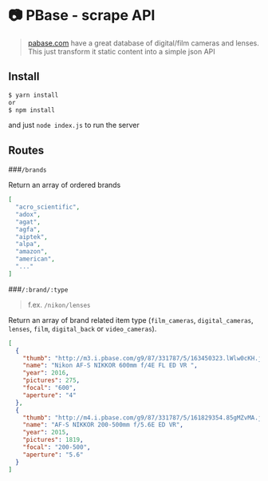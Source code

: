 # 📷 PBase - scrape API

> [pabase.com](http://www.pbase.com/cameras) have a great database of digital/film cameras and lenses. This just transform it static content into a simple json API

## Install

````bash
$ yarn install
or
$ npm install
````

and just `node index.js` to run the server

## Routes

###`/brands`

Return an array of ordered brands

````json
[
  "acro_scientific",
  "adox",
  "agat",
  "agfa",
  "aiptek",
  "alpa",
  "amazon",
  "american",
  "..."
]
````

###`/:brand/:type`

> f.ex. `/nikon/lenses`

Return an array of brand related item type (`film_cameras`, `digital_cameras`, `lenses`, `film`, `digital_back` or `video_cameras`).

````json
[
  {
    "thumb": "http://m3.i.pbase.com/g9/87/331787/5/163450323.lWlw0cKH.jpg",
    "name": "Nikon AF-S NIKKOR 600mm f/4E FL ED VR ",
    "year": 2016,
    "pictures": 275,
    "focal": "600",
    "aperture": "4"
  },
  {
    "thumb": "http://m4.i.pbase.com/g9/87/331787/5/161829354.85gMZvMA.jpg",
    "name": "AF-S NIKKOR 200-500mm f/5.6E ED VR",
    "year": 2015,
    "pictures": 1819,
    "focal": "200-500",
    "aperture": "5.6"
  }
]
````
